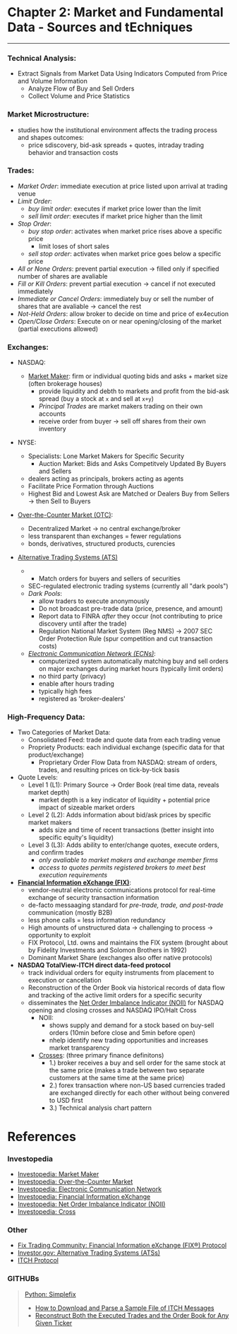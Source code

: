 # Chapter 2: Market and Fundamental Data - Sources and tEchniques 
---
### Technical Analysis: 
- Extract Signals from Market Data Using Indicators Computed from Price and Volume Information 
    - Analyze Flow of Buy and Sell Orders 
    - Collect Volume and Price Statistics 

### Market Microstructure: 
- studies how the institutional environment affects the trading process and shapes outcomes: 
    - price sdiscovery, bid-ask spreads + quotes, intraday trading behavior and transaction costs 

### Trades: 
- *Market Order*: immediate execution at price listed upon arrival at trading venue 
- *Limit Order*: 
    - *buy limit order*: executes if market price lower than the limit 
    - *sell limit order*: executes if market price higher than the limit 
- *Stop Order*: 
    - *buy stop order*: activates when market price rises above a specific price 
        - limit loses of short sales 
    - *sell stop order*: activates when market price goes below a specific price 
- *All or None Orders*: prevent partial execution -> filled only if specified number of shares are avaliable
- *Fill or Kill Orders*: prevent partial execution -> cancel if not executed immediately 
- *Immediate or Cancel Orders*: immediately buy or sell the number of shares that are avaliable -> cancel the rest 
- *Not-Held Orders*: allow broker to decide on time and price of ex4ecution 
- *Open/Close Orders*: Execute on or near opening/closing of the market (partial executions allowed) 

### Exchanges: 
- NASDAQ: 
    - [Market Maker](https://www.investopedia.com/terms/m/marketmaker.asp): firm or individual quoting bids and asks + market size (often brokerage houses) 
        - provide liquidity and debth to markets and profit from the bid-ask spread (buy a stock at `x` and sell at `x+y`)
        - *Principal Trades* are market makers trading on their own accounts 
        - receive order from buyer -> sell off shares from their own inventory 
- NYSE: 
    - Specialists: Lone Market Makers for Specific Security 
        - Auction Market: Bids and Asks Competitvely Updated By Buyers and Sellers 
    - dealers acting as principals, brokers acting as agents 
    - Facilitate Price Formation through Auctions
    - Highest Bid and Lowest Ask are Matched or Dealers Buy from Sellers -> then Sell to Buyers 
- [Over-the-Counter Market (OTC)](https://www.investopedia.com/terms/o/over-the-countermarket.asp): 
    - Decentralized Market -> no central exchange/broker
    - less transparent than exchanges = fewer regulations
    - bonds, derivatives, structured products, curencies 
- [Alternative Trading Systems (ATS)](https://www.investor.gov/introduction-investing/investing-basics/glossary/alternative-trading-systems-atss#:~:text=Alternative%20Trading%20Systems%20(ATSs)%20are,become%20a%20national%20securities%20exchange.)

    - - Match orders for buyers and sellers of securities 
    - SEC-regulated electronic trading systems (currently all "dark pools")
    - *Dark Pools*: 
        - allow traders to execute anonymously 
        - Do not broadcast pre-trade data (price, presence, and amount) 
        - Report data to FINRA *after* they occur (not contributing to price discovery until after the trade)
        - Regulation National Market System (Reg NMS) -> 2007 SEC Order Protection Rule (spur competition and cut transaction costs)
    - *[Electronic Communication Network (ECNs)](https://www.investopedia.com/terms/e/ecn.asp)*: 
        - computerized system automatically matching buy and sell orders on major exchanges during market hours (typically limit orders)
        - no third party (privacy)
        - enable after hours trading 
        - typically high fees 
        - registered as 'broker-dealers'

### High-Frequency Data: 
- Two Categories of Market Data: 
    - Consolidated Feed: trade and quote data from each trading venue 
    - Propriety Products: each individual exchange (specific data for that product/exchange)
        - Proprietary Order Flow Data from NASDAQ: stream of orders, trades, and resulting prices on tick-by-tick basis 
- Quote Levels: 
    - Level 1 (L1): Primary Source -> Order Book (real time data, reveals market depth)
        - market depth is a key indicator of liquidity + potential price impact of sizeable market orders 
    - Level 2 (L2): Adds information about bid/ask prices by specific market makers
        - adds size and time of recent transactions (better insight into specific equity's liquidity)
    - Level 3 (L3): Adds ability to enter/change quotes, execute orders, and confirm trades 
        - *only avaliable to market makers and exchange member firms*
        - *access to quotes permits registered brokers to meet best execution requirements* 
- **[Financial Information eXchange (FIX)](https://www.fixtrading.org/what-is-fix/)**: 
    - vendor-neutral electronic communications protocol for real-time exchange of security transaction information 
    - de-facto messaaging standard for *pre-trade, trade, and post-trade* communication (mostly B2B)
    - less phone calls = less information redundancy 
    - High amounts of unstructured data -> challenging to process -> opportunity to exploit 
    - FIX Protocol, Ltd. owns and maintains the FIX system (brought about by Fidelity Investments and Solomon Brothers in 1992)
    - Dominant Market Share (exchanges also offer native protocols) 
- **NASDAQ TotalView-ITCH direct data-feed protocol** 
    - track individual orders for equity instruments from placement to execution or cancellation 
    - Reconstruction of the Order Book via historical records of data flow and tracking of the active limit orders for a specific security 
    - disseminates the [Net Order Imbalance Indicator (NOII)](https://www.investopedia.com/terms/n/net-order-imbalance-indicator-noii.asp) for NASDAQ opening and closing crosses and NASDAQ IPO/Halt Cross 
        - NOII: 
             - shows supply and demand for a stock based on buy-sell orders (10min before close and 5min before open)
            - nhelp identify new trading opportunities and increases market transparency 
        - [Crosses](https://www.investopedia.com/terms/c/cross.asp): (three primary finance definitons)
            - 1.) broker receives a buy and sell order for the same stock at the same price (makes a trade between two separate customers at the same time at the same price)
            - 2.) forex transaction where non-US based currencies traded are exchanged directly for each other without being convered to USD first 
            - 3.) Technical analysis chart pattern





# References 
### Investopedia
- [Investopedia: Market Maker](https://www.investopedia.com/terms/m/marketmaker.asp)
- [Investopedia: Over-the-Counter Market](https://www.investopedia.com/terms/o/over-the-countermarket.asp)
- [Investopedia: Electronic Communication Network](https://www.investopedia.com/terms/e/ecn.asp)
- [Investopedia: Financial Information eXchange](https://www.investopedia.com/terms/f/financial-information-exchange.asp)
- [Investopedia: Net Order Imbalance Indicator (NOII)](https://www.investopedia.com/terms/n/net-order-imbalance-indicator-noii.asp)
- [Investopedia: Cross](https://www.investopedia.com/terms/c/cross.asp)


### Other
- [Fix Trading Community: Financial Information eXchange (FIX®) Protocol](https://www.fixtrading.org/what-is-fix/)
- [Investor.gov: Alternative Trading Systems (ATSs)](https://www.investor.gov/introduction-investing/investing-basics/glossary/alternative-trading-systems-atss#:~:text=Alternative%20Trading%20Systems%20(ATSs)%20are,become%20a%20national%20securities%20exchange.)
- [ITCH Protocol](http://www.nasdaqtrader.com/content/technicalsupport/specifications/dataproducts/NQTVITCHspecification.pdf)

### GITHUBs
> [Python: Simplefix](https://github.com/da4089/simplefix)
> - [How to Download and Parse a Sample File of ITCH Messages](https://github.com/PacktPublishing/Machine-Learning-for-Algorithmic-Trading-Second-Edition/blob/master/02_market_and_fundamental_data/01_NASDAQ_TotalView-ITCH_Order_Book/01_parse_itch_order_flow_messages.ipynb)
> - [Reconstruct Both the Executed Trades and the Order Book for Any Given Ticker](https://github.com/PacktPublishing/Machine-Learning-for-Algorithmic-Trading-Second-Edition/blob/master/02_market_and_fundamental_data/01_NASDAQ_TotalView-ITCH_Order_Book/02_rebuild_nasdaq_order_book.ipynb)